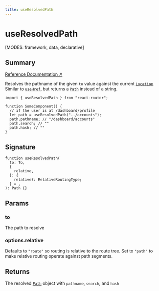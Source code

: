 ```yaml
---
title: useResolvedPath
---
```


# useResolvedPath

<!--
⚠️ ⚠️ IMPORTANT ⚠️ ⚠️ 

Thank you for helping improve our documentation!

This file is auto-generated from the JSDoc comments in the source
code, so please edit the JSDoc comments in the file below and this
file will be re-generated once those changes are merged.

https://github.com/remix-run/react-router/blob/main/packages/react-router/lib/hooks.tsx
-->

[MODES: framework, data, declarative]

## Summary

[Reference Documentation ↗](https://api.reactrouter.com/v7/functions/react_router.index.useResolvedPath.html)

Resolves the pathname of the given `to` value against the current
[`Location`](https://api.reactrouter.com/v7/interfaces/react_router.index.Location.html). Similar to [`useHref`](../hooks/useHref), but returns a
[`Path`](https://api.reactrouter.com/v7/interfaces/react_router.index.Path.html) instead of a string.

```tsx
import { useResolvedPath } from "react-router";

function SomeComponent() {
  // if the user is at /dashboard/profile
  let path = useResolvedPath("../accounts");
  path.pathname; // "/dashboard/accounts"
  path.search; // ""
  path.hash; // ""
}
```

## Signature

```tsx
function useResolvedPath(
  to: To,
  {
    relative,
  }: {
    relative?: RelativeRoutingType;
  } = ,
): Path {}
```

## Params

### to

The path to resolve

### options.relative

Defaults to `"route"` so routing is relative to the route tree.                         Set to `"path"` to make relative routing operate against path segments.

## Returns

The resolved [`Path`](https://api.reactrouter.com/v7/interfaces/react_router.index.Path.html) object with `pathname`, `search`, and `hash`


